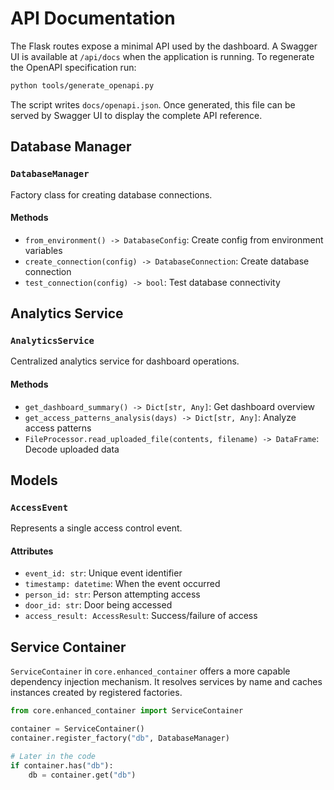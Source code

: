 # API Documentation

The Flask routes expose a minimal API used by the dashboard. A Swagger UI is
available at `/api/docs` when the application is running. To regenerate the
OpenAPI specification run:

```bash
python tools/generate_openapi.py
```

The script writes `docs/openapi.json`. Once generated, this file can be served
by Swagger UI to display the complete API reference.

## Database Manager

### `DatabaseManager`

Factory class for creating database connections.

#### Methods

- `from_environment() -> DatabaseConfig`: Create config from environment variables
- `create_connection(config) -> DatabaseConnection`: Create database connection
- `test_connection(config) -> bool`: Test database connectivity

## Analytics Service

### `AnalyticsService`

Centralized analytics service for dashboard operations.

#### Methods

- `get_dashboard_summary() -> Dict[str, Any]`: Get dashboard overview
- `get_access_patterns_analysis(days) -> Dict[str, Any]`: Analyze access patterns
- `FileProcessor.read_uploaded_file(contents, filename) -> DataFrame`: Decode uploaded data

## Models

### `AccessEvent`

Represents a single access control event.

#### Attributes

- `event_id: str`: Unique event identifier
- `timestamp: datetime`: When the event occurred
- `person_id: str`: Person attempting access
- `door_id: str`: Door being accessed
- `access_result: AccessResult`: Success/failure of access

## Service Container

`ServiceContainer` in `core.enhanced_container` offers a more capable
dependency injection mechanism. It resolves services by name and caches
instances created by registered factories.

```python
from core.enhanced_container import ServiceContainer

container = ServiceContainer()
container.register_factory("db", DatabaseManager)

# Later in the code
if container.has("db"):
    db = container.get("db")
```
